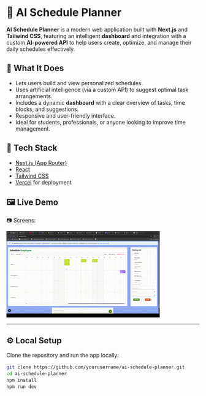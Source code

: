 # 📅 AI Schedule Planner

**AI Schedule Planner** is a modern web application built with **Next.js** and **Tailwind CSS**, featuring an intelligent **dashboard** and integration with a custom **AI-powered API** to help users create, optimize, and manage their daily schedules effectively.

## 🧠 What It Does

- Lets users build and view personalized schedules.
- Uses artificial intelligence (via a custom API) to suggest optimal task arrangements.
- Includes a dynamic **dashboard** with a clear overview of tasks, time blocks, and suggestions.
- Responsive and user-friendly interface.
- Ideal for students, professionals, or anyone looking to improve time management.

## 🚀 Tech Stack

- [Next.js (App Router)](https://nextjs.org/)
- [React](https://reactjs.org/)
- [Tailwind CSS](https://tailwindcss.com/)
- [Vercel](https://vercel.com/) for deployment

## 🖼️ Live Demo

📷 Screens:

![screenshot](live.gif) <!-- Replace with your actual image -->

---

## ⚙️ Local Setup

Clone the repository and run the app locally:

```bash
git clone https://github.com/yourusername/ai-schedule-planner.git
cd ai-schedule-planner
npm install
npm run dev
```
